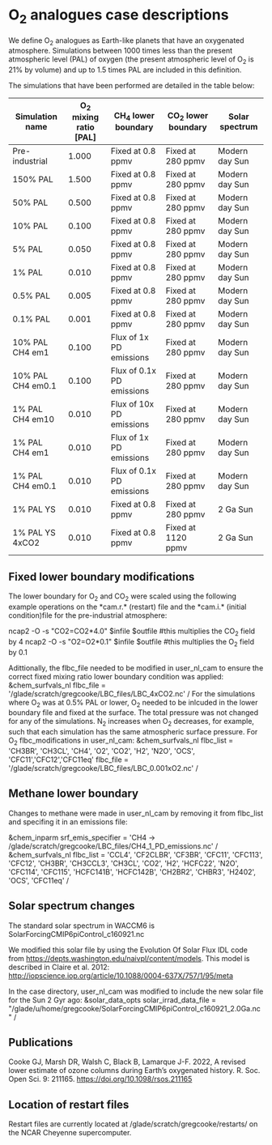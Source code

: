 # O<sub>2</sub> analogues case descriptions
We define O<sub>2</sub> analogues as Earth-like planets that have an oxygenated atmosphere. Simulations between 1000 times less than the present atmospheric level (PAL) of oxygen (the present atmospheric level of O<sub>2</sub> is 21% by volume) and up to 1.5 times PAL are included in this definition.

The simulations that have been performed are detailed in the table below:

| Simulation name   | O<sub>2</sub> mixing ratio [PAL] | CH<sub>4</sub> lower boundary        | CO<sub>2</sub> lower boundary | Solar spectrum |
| ---------------   | ---------------------- | -------------------------- | ------------------- | -------------- |
| Pre-industrial    | 1.000                  | Fixed at 0.8 ppmv          | Fixed at 280 ppmv   | Modern day Sun  |
| 150% PAL          | 1.500                  | Fixed at 0.8 ppmv          | Fixed at 280 ppmv   | Modern day Sun  |
| 50% PAL           | 0.500                  | Fixed at 0.8 ppmv          | Fixed at 280 ppmv   | Modern day Sun  |
| 10% PAL           | 0.100                  | Fixed at 0.8 ppmv          | Fixed at 280 ppmv   | Modern day Sun  |
| 5% PAL            | 0.050                  | Fixed at 0.8 ppmv          | Fixed at 280 ppmv   | Modern day Sun  |
| 1% PAL            | 0.010                  | Fixed at 0.8 ppmv          | Fixed at 280 ppmv   | Modern day Sun  |
| 0.5% PAL          | 0.005                  | Fixed at 0.8 ppmv          | Fixed at 280 ppmv   | Modern day Sun  |
| 0.1% PAL          | 0.001                  | Fixed at 0.8 ppmv          | Fixed at 280 ppmv   | Modern day Sun  |
| 10% PAL CH4 em1   | 0.100                  | Flux of 1x PD emissions    | Fixed at 280 ppmv   | Modern day Sun  |
| 10% PAL CH4 em0.1 | 0.100                  | Flux of 0.1x PD emissions  | Fixed at 280 ppmv   | Modern day Sun  |
| 1% PAL CH4 em10   | 0.010                  | Flux of 10x PD emissions   | Fixed at 280 ppmv   | Modern day Sun  |
| 1% PAL CH4 em1    | 0.010                  | Flux of 1x PD emissions    | Fixed at 280 ppmv   | Modern day Sun  |
| 1% PAL CH4 em0.1  | 0.010                  | Flux of 0.1x PD emissions  | Fixed at 280 ppmv   | Modern day Sun  |
| 1% PAL YS         | 0.010                  | Fixed at 0.8 ppmv          | Fixed at 280 ppmv   | 2 Ga Sun        |
| 1% PAL YS 4xCO2   | 0.010                  | Fixed at 0.8 ppmv          | Fixed at 1120 ppmv  | 2 Ga Sun        |


## Fixed lower boundary modifications

The lower boundary for O<sub>2</sub>  and CO<sub>2</sub> were scaled using the following example operations on the \*cam.r.\* (restart) file and the  \*cam.i.\* (initial condition)file for the pre-industrial atmosphere:

ncap2 -O -s "CO2=CO2\*4.0" $infile $outfile #this multiplies the CO<sub>2</sub> field by 4
ncap2 -O -s "O2=O2\*0.1" $infile $outfile #this multiplies the O<sub>2</sub> field by 0.1

Adittionally, the flbc_file needed to be modified in user_nl_cam to ensure the correct fixed mixing ratio lower boundary condition was applied:
&chem_surfvals_nl
 flbc_file              = '/glade/scratch/gregcooke/LBC_files/LBC_4xCO2.nc'
/
For the simulations where O<sub>2</sub> was at 0.5% PAL or lower, O<sub>2</sub> needed to be inlcuded in the lower boundary file and fixed at the surface. The total pressure was not changed for any of the simulations. N<sub>2</sub> increases when O<sub>2</sub> decreases, for example, such that each simulation has the same atmospheric surface pressure.
For O<sub>2</sub> flbc_modifications in user_nl_cam:
&chem_surfvals_nl
 flbc_list       = 'CH3BR', 'CH3CL', 'CH4', 'O2',
         'CO2', 'H2', 'N2O', 'OCS', 'CFC11','CFC12','CFC11eq'
flbc_file = '/glade/scratch/gregcooke/LBC_files/LBC_0.001xO2.nc'
/


## Methane lower boundary

Changes to methane were made in user_nl_cam by removing it from flbc_list and specifing it in an emissions file:

&chem_inparm
srf_emis_specifier = 'CH4 -> /glade/scratch/gregcooke/LBC_files/CH4_1_PD_emissions.nc'
/
&chem_surfvals_nl
flbc_list              = 'CCL4', 'CF2CLBR', 'CF3BR', 'CFC11', 'CFC113', 'CFC12', 'CH3BR', 'CH3CCL3', 'CH3CL',
         'CO2', 'H2', 'HCFC22', 'N2O', 'CFC114', 'CFC115', 'HCFC141B', 'HCFC142B', 'CH2BR2', 'CHBR3',
         'H2402', 'OCS', 'CFC11eq'
/

## Solar spectrum changes

The standard solar spectrum in WACCM6 is SolarForcingCMIP6piControl_c160921.nc

We modified this solar file by using the Evolution Of Solar Flux IDL code from https://depts.washington.edu/naivpl/content/models.
This model is described in Claire et al. 2012: http://iopscience.iop.org/article/10.1088/0004-637X/757/1/95/meta

In the case directory, user_nl_cam was modified to include the new solar file for the Sun 2 Gyr ago:
&solar_data_opts
solar_irrad_data_file = "/glade/u/home/gregcooke/SolarForcingCMIP6piControl_c160921_2.0Ga.nc"
/

## Publications

Cooke GJ, Marsh DR, Walsh C, Black B, Lamarque J-F. 2022, A revised lower estimate of ozone columns during Earth’s oxygenated history. R. Soc. Open Sci. 9: 211165. https://doi.org/10.1098/rsos.211165

## Location of restart files

Restart files are currently located at /glade/scratch/gregcooke/restarts/ on the NCAR Cheyenne supercomputer.
